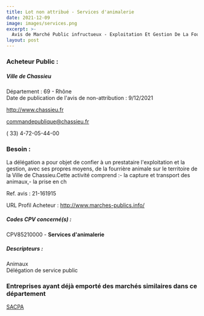 ```yaml
---
title: Lot non attribué - Services d'animalerie
date: 2021-12-09
image: images/services.png
excerpt: >-
  Avis de Marché Public infructueux - Exploitation Et Gestion De La Fourriere Animale
layout: post
---
```


### Acheteur Public :
##### Ville de Chassieu
Département : 69 - Rhône<br/>
Date de publication de l'avis de non-attribution : 9/12/2021


http://www.chassieu.fr

commandepublique@chassieu.fr

( 33) 4-72-05-44-00
### Besoin :

La délégation a pour objet de confier à un prestataire l'exploitation et la gestion, avec ses propres moyens, de la fourrière animale sur le territoire de la Ville de Chassieu.Cette activité comprend :- la capture et transport des animaux,- la prise en ch

Ref. avis : 21-161915

URL Profil Acheteur : http://www.marches-publics.info/

##### Codes CPV concerné(s) :
CPV85210000 - **Services d'animalerie** <br/>

##### Descripteurs :
Animaux <br/>
Délégation de service public <br/>

### Entreprises ayant déjà emporté des marchés similaires dans ce département
<a href="/entreprise-554/siren-393455316">SACPA</a><br/><br/>
